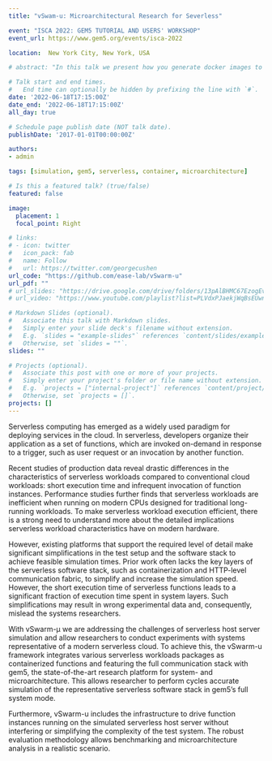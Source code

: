 ```yaml
---
title: "vSwam-u: Microarchitectural Research for Severless"

event: "ISCA 2022: GEM5 TUTORIAL AND USERS' WORKSHOP"
event_url: https://www.gem5.org/events/isca-2022

location:  New York City, New York, USA

# abstract: "In this talk we present how you generate docker images to be run in the Gem5 simulator. "

# Talk start and end times.
#   End time can optionally be hidden by prefixing the line with `#`.
date: '2022-06-18T17:15:00Z'
date_end: '2022-06-18T17:15:00Z'
all_day: true

# Schedule page publish date (NOT talk date).
publishDate: '2017-01-01T00:00:00Z'

authors:
- admin

tags: [simulation, gem5, serverless, container, microarchitecture]

# Is this a featured talk? (true/false)
featured: false

image:
  placement: 1
  focal_point: Right

# links:
# - icon: twitter
#   icon_pack: fab
#   name: Follow
#   url: https://twitter.com/georgecushen
url_code: "https://github.com/ease-lab/vSwarm-u"
url_pdf: ""
# url_slides: "https://drive.google.com/drive/folders/13pAlBHMC67EzogEvnAI8jLjfMDErcKXW"
# url_video: "https://www.youtube.com/playlist?list=PLVdxPJaekjWqBsEUwnrYRQCaMqvcDVsBE"

# Markdown Slides (optional).
#   Associate this talk with Markdown slides.
#   Simply enter your slide deck's filename without extension.
#   E.g. `slides = "example-slides"` references `content/slides/example-slides.md`.
#   Otherwise, set `slides = ""`.
slides: ""

# Projects (optional).
#   Associate this post with one or more of your projects.
#   Simply enter your project's folder or file name without extension.
#   E.g. `projects = ["internal-project"]` references `content/project/deep-learning/index.md`.
#   Otherwise, set `projects = []`.
projects: []
---
```


Serverless computing has emerged as a widely used paradigm for deploying services in the cloud. In serverless, developers organize their application as a set of functions, which are invoked on-demand in response to a trigger, such as user request or an invocation by another function.

Recent studies of production data  reveal drastic differences in the characteristics of serverless workloads compared to conventional cloud workloads: short execution time and infrequent invocation of function instances. Performance studies  further finds that serverless workloads are inefficient when running on modern CPUs designed for traditional long-running workloads. To make serverless workload execution efficient, there is a strong need to understand more about the detailed implications serverless workload characteristics have on modern hardware.

However, existing platforms that support the required level of detail make significant simplifications in the test setup and the software stack to achieve feasible simulation times. Prior work often lacks the key layers of the serverless software stack, such as containerization and HTTP-level communication fabric, to simplify and increase the simulation speed. However, the short execution time of serverless functions leads to a significant fraction of execution time spent in system layers. Such simplifications may result in wrong experimental data and, consequently, mislead the systems researchers.

With vSwarm-&mu; we are addressing the challenges of serverless host server simulation and allow researchers to conduct experiments with systems representative of a modern serverless cloud. To achieve this, the vSwarm-u framework integrates various serverless workloads packages as containerized functions and featuring the full communication stack with gem5, the state-of-the-art research platform for system- and microarchitecture. This allows researcher to perform cycles accurate simulation of the representative serverless software stack in gem5’s full system mode.

Furthermore, vSwarm-u includes the infrastructure to drive function instances running on the simulated serverless host server without interfering or simplifying the complexity of the test system. The robust evaluation methodology allows benchmarking and microarchitecture analysis in a realistic scenario.

